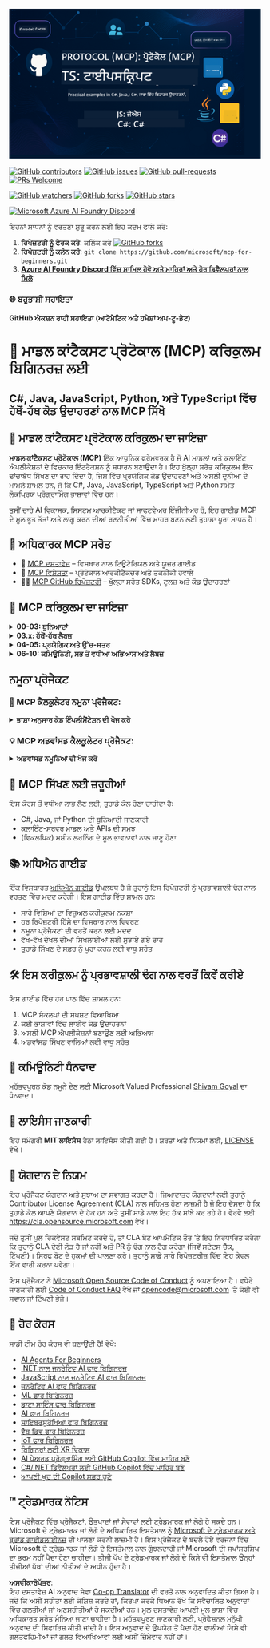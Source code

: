 <!--
CO_OP_TRANSLATOR_METADATA:
{
  "original_hash": "bc76969a3bb20c032d1d5e95a304a2e3",
  "translation_date": "2025-06-24T16:30:14+00:00",
  "source_file": "README.md",
  "language_code": "pa"
}
-->
![MCP-for-beginners](../../translated_images/mcp-beginners.2ce2b317996369ff66c5b72e25eff9d4288ab2741fc70c0b4e523d1ae1e249fd.pa.png) 

[![GitHub contributors](https://img.shields.io/github/contributors/microsoft/mcp-for-beginners.svg)](https://GitHub.com/microsoft/mcp-for-beginners/graphs/contributors)
[![GitHub issues](https://img.shields.io/github/issues/microsoft/mcp-for-beginners.svg)](https://GitHub.com/microsoft/mcp-for-beginners/issues)
[![GitHub pull-requests](https://img.shields.io/github/issues-pr/microsoft/mcp-for-beginners.svg)](https://GitHub.com/microsoft/mcp-for-beginners/pulls)
[![PRs Welcome](https://img.shields.io/badge/PRs-welcome-brightgreen.svg?style=flat-square)](http://makeapullrequest.com)

[![GitHub watchers](https://img.shields.io/github/watchers/microsoft/mcp-for-beginners.svg?style=social&label=Watch)](https://GitHub.com/microsoft/mcp-for-beginners/watchers)
[![GitHub forks](https://img.shields.io/github/forks/microsoft/mcp-for-beginners.svg?style=social&label=Fork)](https://GitHub.com/microsoft/mcp-for-beginners/fork)
[![GitHub stars](https://img.shields.io/github/stars/microsoft/mcp-for-beginners?style=social&label=Star)](https://GitHub.com/microsoft/mcp-for-beginners/stargazers)


[![Microsoft Azure AI Foundry Discord](https://dcbadge.vercel.app/api/server/ByRwuEEgH4)](https://discord.com/invite/ByRwuEEgH4)


ਇਹਨਾਂ ਸਾਧਨਾਂ ਨੂੰ ਵਰਤਣਾ ਸ਼ੁਰੂ ਕਰਨ ਲਈ ਇਹ ਕਦਮ ਫਾਲੋ ਕਰੋ:
1. **ਰਿਪੋਜ਼ਟਰੀ ਨੂੰ ਫੋਰਕ ਕਰੋ**: ਕਲਿੱਕ ਕਰੋ [![GitHub forks](https://img.shields.io/github/forks/microsoft/mcp-for-beginners.svg?style=social&label=Fork)](https://GitHub.com/microsoft/mcp-for-beginners/fork)
2. **ਰਿਪੋਜ਼ਟਰੀ ਨੂੰ ਕਲੋਨ ਕਰੋ**:   `git clone https://github.com/microsoft/mcp-for-beginners.git`
3. [**Azure AI Foundry Discord ਵਿੱਚ ਸ਼ਾਮਿਲ ਹੋਵੋ ਅਤੇ ਮਾਹਿਰਾਂ ਅਤੇ ਹੋਰ ਡਿਵੈਲਪਰਾਂ ਨਾਲ ਮਿਲੋ**](https://discord.com/invite/ByRwuEEgH4)


### 🌐 ਬਹੁਭਾਸ਼ੀ ਸਹਾਇਤਾ

#### GitHub ਐਕਸ਼ਨ ਰਾਹੀਂ ਸਹਾਇਤਾ (ਆਟੋਮੈਟਿਕ ਅਤੇ ਹਮੇਸ਼ਾਂ ਅਪ-ਟੂ-ਡੇਟ)

# 🚀 ਮਾਡਲ ਕਾਂਟੈਕਸਟ ਪ੍ਰੋਟੋਕਾਲ (MCP) ਕਰਿਕੁਲਮ ਬਿਗਿਨਰਜ਼ ਲਈ

## **C#, Java, JavaScript, Python, ਅਤੇ TypeScript ਵਿੱਚ ਹੱਥੋਂ-ਹੱਥ ਕੋਡ ਉਦਾਹਰਣਾਂ ਨਾਲ MCP ਸਿੱਖੋ**

## 🧠 ਮਾਡਲ ਕਾਂਟੈਕਸਟ ਪ੍ਰੋਟੋਕਾਲ ਕਰਿਕੁਲਮ ਦਾ ਜਾਇਜ਼ਾ

**ਮਾਡਲ ਕਾਂਟੈਕਸਟ ਪ੍ਰੋਟੋਕਾਲ (MCP)** ਇੱਕ ਆਧੁਨਿਕ ਫਰੇਮਵਰਕ ਹੈ ਜੋ AI ਮਾਡਲਾਂ ਅਤੇ ਕਲਾਇੰਟ ਐਪਲੀਕੇਸ਼ਨਾਂ ਦੇ ਵਿਚਕਾਰ ਇੰਟਰੈਕਸ਼ਨ ਨੂੰ ਸਧਾਰਨ ਬਣਾਉਂਦਾ ਹੈ। ਇਹ ਖੁੱਲ੍ਹਾ ਸਰੋਤ ਕਰਿਕੁਲਮ ਇੱਕ ਢਾਂਚਾਬੱਧ ਸਿੱਖਣ ਦਾ ਰਾਹ ਦਿੰਦਾ ਹੈ, ਜਿਸ ਵਿੱਚ ਪ੍ਰਯੋਗਿਕ ਕੋਡ ਉਦਾਹਰਣਾਂ ਅਤੇ ਅਸਲੀ ਦੁਨੀਆ ਦੇ ਮਾਮਲੇ ਸ਼ਾਮਲ ਹਨ, ਜੋ ਕਿ C#, Java, JavaScript, TypeScript ਅਤੇ Python ਸਮੇਤ ਲੋਕਪ੍ਰਿਯ ਪ੍ਰੋਗ੍ਰਾਮਿੰਗ ਭਾਸ਼ਾਵਾਂ ਵਿੱਚ ਹਨ।

ਤੁਸੀਂ ਚਾਹੇ AI ਵਿਕਾਸਕ, ਸਿਸਟਮ ਆਰਕੀਟੈਕਟ ਜਾਂ ਸਾਫਟਵੇਅਰ ਇੰਜੀਨੀਅਰ ਹੋ, ਇਹ ਗਾਈਡ MCP ਦੇ ਮੂਲ ਭੂਤ ਤੱਤਾਂ ਅਤੇ ਲਾਗੂ ਕਰਨ ਦੀਆਂ ਰਣਨੀਤੀਆਂ ਵਿੱਚ ਮਾਹਰ ਬਣਨ ਲਈ ਤੁਹਾਡਾ ਪੂਰਾ ਸਾਧਨ ਹੈ।

## 🔗 ਅਧਿਕਾਰਕ MCP ਸਰੋਤ

- 📘 [MCP ਦਸਤਾਵੇਜ਼](https://modelcontextprotocol.io/) – ਵਿਸਥਾਰ ਨਾਲ ਟਿਊਟੋਰਿਯਲ ਅਤੇ ਯੂਜ਼ਰ ਗਾਈਡ  
- 📜 [MCP ਵਿਸ਼ੇਸ਼ਤਾ](https://spec.modelcontextprotocol.io/) – ਪ੍ਰੋਟੋਕਾਲ ਆਰਕੀਟੈਕਚਰ ਅਤੇ ਤਕਨੀਕੀ ਹਵਾਲੇ  
- 🧑‍💻 [MCP GitHub ਰਿਪੋਜ਼ਟਰੀ](https://github.com/modelcontextprotocol) – ਖੁੱਲ੍ਹਾ ਸਰੋਤ SDKs, ਟੂਲਜ਼ ਅਤੇ ਕੋਡ ਉਦਾਹਰਣਾਂ  

## 🧭 MCP ਕਰਿਕੁਲਮ ਦਾ ਜਾਇਜ਼ਾ

<details>
  <summary><strong>00-03: ਬੁਨਿਆਦਾਂ</strong></summary>

- **00. MCP ਦਾ ਪਰਿਚਯ**  
  ਮਾਡਲ ਕਾਂਟੈਕਸਟ ਪ੍ਰੋਟੋਕਾਲ ਦਾ ਜਾਇਜ਼ਾ ਅਤੇ AI ਪਾਈਪਲਾਈਨਾਂ ਵਿੱਚ ਇਸਦੀ ਮਹੱਤਤਾ। [ਹੋਰ ਪੜ੍ਹੋ](./00-Introduction/README.md)
- **01. ਮੁੱਖ ਧਾਰਾਵਾਂ ਦੀ ਵਿਆਖਿਆ**  
  MCP ਦੇ ਮੁੱਖ ਧਾਰਾਵਾਂ ਦੀ ਗਹਿਰਾਈ ਨਾਲ ਸਮਝ। [ਹੋਰ ਪੜ੍ਹੋ](./01-CoreConcepts/README.md)
- **02. MCP ਵਿੱਚ ਸੁਰੱਖਿਆ**  
  ਸੁਰੱਖਿਆ ਖਤਰੇ ਅਤੇ ਸਭ ਤੋਂ ਵਧੀਆ ਅਭਿਆਸ। [ਹੋਰ ਪੜ੍ਹੋ](./02-Security/README.md)
- **03. MCP ਨਾਲ ਸ਼ੁਰੂਆਤ**  
  ਵਾਤਾਵਰਣ ਸੈਟਅੱਪ, ਬੇਸਿਕ ਸਰਵਰ/ਕਲਾਇੰਟ, ਇੰਟੀਗ੍ਰੇਸ਼ਨ। [ਹੋਰ ਪੜ੍ਹੋ](./03-GettingStarted/README.md)
</details>

<details>
  <summary><strong>03.x: ਹੱਥੋਂ-ਹੱਥ ਲੈਬਜ਼</strong></summary>

- **3.1. ਪਹਿਲਾ ਸਰਵਰ** – [ਗਾਈਡ](./03-GettingStarted/01-first-server/README.md)
- **3.2. ਪਹਿਲਾ ਕਲਾਇੰਟ** – [ਗਾਈਡ](./03-GettingStarted/02-client/README.md)
- **3.3. LLM ਵਾਲਾ ਕਲਾਇੰਟ** – [ਗਾਈਡ](./03-GettingStarted/03-llm-client/README.md)
- **3.4. Visual Studio Code ਨਾਲ ਸਰਵਰ ਦੀ ਵਰਤੋਂ** – [ਗਾਈਡ](./03-GettingStarted/04-vscode/README.md)
- **3.5. SSE ਦੀ ਵਰਤੋਂ ਕਰਕੇ ਸਰਵਰ ਬਣਾਉਣਾ** – [ਗਾਈਡ](./03-GettingStarted/05-sse-server/README.md)
- **3.6. HTTP ਸਟ੍ਰੀਮਿੰਗ** – [ਗਾਈਡ](./03-GettingStarted/06-http-streaming/README.md)
- **3.7. AI ਟੂਲਕਿਟ ਦੀ ਵਰਤੋਂ** – [ਗਾਈਡ](./03-GettingStarted/07-aitk/README.md)
- **3.8. ਆਪਣੇ ਸਰਵਰ ਦੀ ਟੈਸਟਿੰਗ** – [ਗਾਈਡ](./03-GettingStarted/08-testing/README.md)
- **3.9. ਆਪਣੇ ਸਰਵਰ ਨੂੰ ਡਿਪਲੋਇ ਕਰੋ** – [ਗਾਈਡ](./03-GettingStarted/09-deployment/README.md)
</details>

<details>
  <summary><strong>04-05: ਪ੍ਰਯੋਗਿਕ ਅਤੇ ਉੱਚ-ਸਤਰ</strong></summary>

- **04. ਪ੍ਰਯੋਗਿਕ ਲਾਗੂ ਕਰਨਾ**  
  SDKs, ਡੀਬੱਗਿੰਗ, ਟੈਸਟਿੰਗ, ਮੁੜ ਵਰਤਣ ਯੋਗ ਪ੍ਰਾਂਪਟ ਟੈਂਪਲੇਟ। [ਹੋਰ ਪੜ੍ਹੋ](./04-PracticalImplementation/README.md)
- **05. MCP ਵਿੱਚ ਉੱਚ-ਸਤਰ ਦੇ ਵਿਸ਼ੇ**  
  ਮਲਟੀ-ਮੋਡਲ AI, ਸਕੇਲਿੰਗ, ਐਂਟਰਪ੍ਰਾਈਜ਼ ਵਰਤੋਂ। [ਹੋਰ ਪੜ੍ਹੋ](./05-AdvancedTopics/README.md)
- **5.1. MCP ਦਾ Azure ਨਾਲ ਇੰਟੀਗ੍ਰੇਸ਼ਨ** – [ਗਾਈਡ](./05-AdvancedTopics/mcp-integration/README.md)
- **5.2. ਮਲਟੀ ਮੋਡੈਲਿਟੀ** – [ਗਾਈਡ](./05-AdvancedTopics/mcp-multi-modality/README.md)
- **5.3. MCP OAuth2 ਡੈਮੋ** – [ਗਾਈਡ](./05-AdvancedTopics/mcp-oauth2-demo/README.md)
- **5.4. ਰੂਟ ਕਾਂਟੈਕਸਟਸ** – [ਗਾਈਡ](./05-AdvancedTopics/mcp-root-contexts/README.md)
- **5.5. ਰਾਉਟਿੰਗ** – [ਗਾਈਡ](./05-AdvancedTopics/mcp-routing/README.md)
- **5.6. ਸੈਂਪਲਿੰਗ** – [ਗਾਈਡ](./05-AdvancedTopics/mcp-sampling/README.md)
- **5.7. ਸਕੇਲਿੰਗ** – [ਗਾਈਡ](./05-AdvancedTopics/mcp-scaling/README.md)
- **5.8. ਸੁਰੱਖਿਆ** – [ਗਾਈਡ](./05-AdvancedTopics/mcp-security/README.md)
- **5.9. ਵੈੱਬ ਸਰਚ MCP** – [ਗਾਈਡ](./05-AdvancedTopics/web-search-mcp/README.md)
- **5.10. ਰੀਅਲਟਾਈਮ ਸਟ੍ਰੀਮਿੰਗ** – [ਗਾਈਡ](./05-AdvancedTopics/mcp-realtimestreaming/README.md)
- **5.11. ਰੀਅਲਟਾਈਮ ਵੈੱਬ ਸਰਚ** – [ਗਾਈਡ](./05-AdvancedTopics/mcp-realtimesearch/README.md)
</details>

<details>
  <summary><strong>06-10: ਕਮਿਊਨਿਟੀ, ਸਭ ਤੋਂ ਵਧੀਆ ਅਭਿਆਸ ਅਤੇ ਲੈਬਜ਼</strong></summary>

- **06. ਕਮਿਊਨਿਟੀ ਯੋਗਦਾਨ** – [ਗਾਈਡ](./06-CommunityContributions/README.md)
- **07. ਸ਼ੁਰੂਆਤੀ ਅਪਣਾਉਣ ਤੋਂ ਪ੍ਰਾਪਤ ਸਿੱਖਿਆ** – [ਗਾਈਡ](./07-LessonsFromEarlyAdoption/README.md)
- **08. MCP ਲਈ ਸਭ ਤੋਂ ਵਧੀਆ ਅਭਿਆਸ** – [ਗਾਈਡ](./08-BestPractices/README.md)
- **09. MCP ਕੇਸ ਅਧਿਐਨ** – [ਗਾਈਡ](./09-CaseStudy/README.md)
- **10. AI ਵਰਕਫਲੋਜ਼ ਨੂੰ ਸੁਗਮ ਬਣਾਉਣਾ: AI ਟੂਲਕਿਟ ਨਾਲ MCP ਸਰਵਰ ਬਣਾਉਣਾ** – [ਹੈਂਡਸ ਔਨ ਲੈਬ](./10-StreamliningAIWorkflowsBuildingAnMCPServerWithAIToolkit/README.md)
</details>

## ਨਮੂਨਾ ਪ੍ਰੋਜੈਕਟ

### 🧮 MCP ਕੈਲਕੂਲੇਟਰ ਨਮੂਨਾ ਪ੍ਰੋਜੈਕਟ:
<details>
  <summary><strong>ਭਾਸ਼ਾ ਅਨੁਸਾਰ ਕੋਡ ਇੰਪਲੀਮੈਂਟੇਸ਼ਨ ਦੀ ਖੋਜ ਕਰੋ</strong></summary>

  - [C# MCP ਸਰਵਰ ਉਦਾਹਰਨ](./03-GettingStarted/samples/csharp/README.md)
  - [Java MCP ਕੈਲਕੂਲੇਟਰ](./03-GettingStarted/samples/java/calculator/README.md)
  - [JavaScript MCP ਡੈਮੋ](./03-GettingStarted/samples/javascript/README.md)
  - [Python MCP ਸਰਵਰ](../../03-GettingStarted/samples/python/mcp_calculator_server.py)
  - [TypeScript MCP ਉਦਾਹਰਨ](./03-GettingStarted/samples/typescript/README.md)

</details>

### 💡 MCP ਅਡਵਾਂਸਡ ਕੈਲਕੂਲੇਟਰ ਪ੍ਰੋਜੈਕਟ:
<details>
  <summary><strong>ਅਡਵਾਂਸਡ ਨਮੂਨਿਆਂ ਦੀ ਖੋਜ ਕਰੋ</strong></summary>

  - [ਅਡਵਾਂਸਡ C# ਨਮੂਨਾ](./04-PracticalImplementation/samples/csharp/README.md)
  - [Java ਕੰਟੇਨਰ ਐਪ ਉਦਾਹਰਨ](./04-PracticalImplementation/samples/java/containerapp/README.md)
  - [JavaScript ਅਡਵਾਂਸਡ ਨਮੂਨਾ](./04-PracticalImplementation/samples/javascript/README.md)
  - [Python ਜਟਿਲ ਇੰਪਲੀਮੈਂਟੇਸ਼ਨ](../../04-PracticalImplementation/samples/python/mcp_sample.py)
  - [TypeScript ਕੰਟੇਨਰ ਨਮੂਨਾ](./04-PracticalImplementation/samples/typescript/README.md)

</details>


## 🎯 MCP ਸਿੱਖਣ ਲਈ ਜ਼ਰੂਰੀਆਂ

ਇਸ ਕੋਰਸ ਤੋਂ ਵਧੀਆ ਲਾਭ ਲੈਣ ਲਈ, ਤੁਹਾਡੇ ਕੋਲ ਹੋਣਾ ਚਾਹੀਦਾ ਹੈ:

- C#, Java, ਜਾਂ Python ਦੀ ਬੁਨਿਆਦੀ ਜਾਣਕਾਰੀ  
- ਕਲਾਇੰਟ-ਸਰਵਰ ਮਾਡਲ ਅਤੇ APIs ਦੀ ਸਮਝ  
- (ਵਿਕਲਪਿਕ) ਮਸ਼ੀਨ ਲਰਨਿੰਗ ਦੇ ਮੂਲ ਭਾਵਨਾਵਾਂ ਨਾਲ ਜਾਣੂ ਹੋਣਾ

## 📚 ਅਧਿਐਨ ਗਾਈਡ

ਇੱਕ ਵਿਸਥਾਰਤ [ਅਧਿਐਨ ਗਾਈਡ](./study_guide.md) ਉਪਲਬਧ ਹੈ ਜੋ ਤੁਹਾਨੂੰ ਇਸ ਰਿਪੋਜ਼ਟਰੀ ਨੂੰ ਪ੍ਰਭਾਵਸ਼ਾਲੀ ਢੰਗ ਨਾਲ ਵਰਤਣ ਵਿੱਚ ਮਦਦ ਕਰੇਗੀ। ਇਸ ਗਾਈਡ ਵਿੱਚ ਸ਼ਾਮਲ ਹਨ:

- ਸਾਰੇ ਵਿਸ਼ਿਆਂ ਦਾ ਵਿਜ਼ੂਅਲ ਕਰੀਕੁਲਮ ਨਕਸ਼ਾ  
- ਹਰ ਰਿਪੋਜ਼ਟਰੀ ਹਿੱਸੇ ਦਾ ਵਿਸਥਾਰ ਨਾਲ ਵਿਵਰਣ  
- ਨਮੂਨਾ ਪ੍ਰੋਜੈਕਟਾਂ ਦੀ ਵਰਤੋਂ ਕਰਨ ਲਈ ਮਦਦ  
- ਵੱਖ-ਵੱਖ ਦੱਖਲ ਦੀਆਂ ਸਿਖਲਾਈਆਂ ਲਈ ਸੁਝਾਏ ਗਏ ਰਾਹ  
- ਤੁਹਾਡੇ ਸਿੱਖਣ ਦੇ ਸਫ਼ਰ ਨੂੰ ਪੂਰਾ ਕਰਨ ਲਈ ਵਾਧੂ ਸਰੋਤ

## 🛠️ ਇਸ ਕਰੀਕੁਲਮ ਨੂੰ ਪ੍ਰਭਾਵਸ਼ਾਲੀ ਢੰਗ ਨਾਲ ਵਰਤੋਂ ਕਿਵੇਂ ਕਰੀਏ

ਇਸ ਗਾਈਡ ਵਿੱਚ ਹਰ ਪਾਠ ਵਿੱਚ ਸ਼ਾਮਲ ਹਨ:

1. MCP ਸੰਕਲਪਾਂ ਦੀ ਸਪਸ਼ਟ ਵਿਆਖਿਆ  
2. ਕਈ ਭਾਸ਼ਾਵਾਂ ਵਿੱਚ ਲਾਈਵ ਕੋਡ ਉਦਾਹਰਨਾਂ  
3. ਅਸਲੀ MCP ਐਪਲੀਕੇਸ਼ਨਾਂ ਬਣਾਉਣ ਲਈ ਅਭਿਆਸ  
4. ਅਡਵਾਂਸਡ ਸਿੱਖਣ ਵਾਲਿਆਂ ਲਈ ਵਾਧੂ ਸਰੋਤ

## 🌟 ਕਮਿਊਨਿਟੀ ਧੰਨਵਾਦ

ਮਹੱਤਵਪੂਰਨ ਕੋਡ ਨਮੂਨੇ ਦੇਣ ਲਈ Microsoft Valued Professional [Shivam Goyal](https://www.linkedin.com/in/shivam2003/) ਦਾ ਧੰਨਵਾਦ।

## 📜 ਲਾਇਸੰਸ ਜਾਣਕਾਰੀ

ਇਹ ਸਮੱਗਰੀ **MIT ਲਾਇਸੰਸ** ਹੇਠਾਂ ਲਾਇਸੰਸ ਕੀਤੀ ਗਈ ਹੈ। ਸ਼ਰਤਾਂ ਅਤੇ ਨਿਯਮਾਂ ਲਈ, [LICENSE](../../LICENSE) ਵੇਖੋ।

## 🤝 ਯੋਗਦਾਨ ਦੇ ਨਿਯਮ

ਇਹ ਪ੍ਰੋਜੈਕਟ ਯੋਗਦਾਨ ਅਤੇ ਸੁਝਾਅ ਦਾ ਸਵਾਗਤ ਕਰਦਾ ਹੈ। ਜਿਆਦਾਤਰ ਯੋਗਦਾਨਾਂ ਲਈ ਤੁਹਾਨੂੰ Contributor License Agreement (CLA) ਨਾਲ ਸਹਿਮਤ ਹੋਣਾ ਲਾਜ਼ਮੀ ਹੈ ਜੋ ਇਹ ਦੱਸਦਾ ਹੈ ਕਿ ਤੁਹਾਡੇ ਕੋਲ ਆਪਣੇ ਯੋਗਦਾਨ ਦੇ ਹੱਕ ਹਨ ਅਤੇ ਤੁਸੀਂ ਸਾਡੇ ਨਾਲ ਇਹ ਹੱਕ ਸਾਂਝੇ ਕਰ ਰਹੇ ਹੋ। ਵੇਰਵੇ ਲਈ <https://cla.opensource.microsoft.com> ਵੇਖੋ।

ਜਦੋਂ ਤੁਸੀਂ ਪੁਲ ਰਿਕਵੇਸਟ ਸਬਮਿਟ ਕਰਦੇ ਹੋ, ਤਾਂ CLA ਬੋਟ ਆਪਮੈਟਿਕ ਤੌਰ ‘ਤੇ ਇਹ ਨਿਰਧਾਰਿਤ ਕਰੇਗਾ ਕਿ ਤੁਹਾਨੂੰ CLA ਦੇਣੀ ਲੋੜ ਹੈ ਜਾਂ ਨਹੀਂ ਅਤੇ PR ਨੂੰ ਢੰਗ ਨਾਲ ਟੈਗ ਕਰੇਗਾ (ਜਿਵੇਂ ਸਟੇਟਸ ਚੈੱਕ, ਟਿੱਪਣੀ)। ਸਿਰਫ ਬੋਟ ਦੇ ਹੁਕਮਾਂ ਦੀ ਪਾਲਣਾ ਕਰੋ। ਤੁਹਾਨੂੰ ਸਾਡੇ ਸਾਰੇ ਰਿਪੋਜ਼ਟਰੀਜ਼ ਵਿੱਚ ਇਹ ਕੇਵਲ ਇੱਕ ਵਾਰੀ ਕਰਨਾ ਪਵੇਗਾ।

ਇਸ ਪ੍ਰੋਜੈਕਟ ਨੇ [Microsoft Open Source Code of Conduct](https://opensource.microsoft.com/codeofconduct/) ਨੂੰ ਅਪਣਾਇਆ ਹੈ। ਵਧੇਰੇ ਜਾਣਕਾਰੀ ਲਈ [Code of Conduct FAQ](https://opensource.microsoft.com/codeofconduct/faq/) ਵੇਖੋ ਜਾਂ [opencode@microsoft.com](mailto:opencode@microsoft.com) ‘ਤੇ ਕੋਈ ਵੀ ਸਵਾਲ ਜਾਂ ਟਿੱਪਣੀ ਭੇਜੋ।

## 🎒 ਹੋਰ ਕੋਰਸ
ਸਾਡੀ ਟੀਮ ਹੋਰ ਕੋਰਸ ਵੀ ਬਣਾਉਂਦੀ ਹੈ! ਵੇਖੋ:

- [AI Agents For Beginners](https://github.com/microsoft/ai-agents-for-beginners?WT.mc_id=academic-105485-koreyst)
- [.NET ਨਾਲ ਜਨਰੇਟਿਵ AI ਫਾਰ ਬਿਗਿਨਰਜ਼](https://github.com/microsoft/Generative-AI-for-beginners-dotnet?WT.mc_id=academic-105485-koreyst)
- [JavaScript ਨਾਲ ਜਨਰੇਟਿਵ AI ਫਾਰ ਬਿਗਿਨਰਜ਼](https://github.com/microsoft/generative-ai-with-javascript?WT.mc_id=academic-105485-koreyst)
- [ਜਨਰੇਟਿਵ AI ਫਾਰ ਬਿਗਿਨਰਜ਼](https://github.com/microsoft/generative-ai-for-beginners?WT.mc_id=academic-105485-koreyst)
- [ML ਫਾਰ ਬਿਗਿਨਰਜ਼](https://aka.ms/ml-beginners?WT.mc_id=academic-105485-koreyst)
- [ਡਾਟਾ ਸਾਇੰਸ ਫਾਰ ਬਿਗਿਨਰਜ਼](https://aka.ms/datascience-beginners?WT.mc_id=academic-105485-koreyst)
- [AI ਫਾਰ ਬਿਗਿਨਰਜ਼](https://aka.ms/ai-beginners?WT.mc_id=academic-105485-koreyst)
- [ਸਾਇਬਰਸੁਰੱਖਿਆ ਫਾਰ ਬਿਗਿਨਰਜ਼](https://github.com/microsoft/Security-101??WT.mc_id=academic-96948-sayoung)
- [ਵੈੱਬ ਡਿਵ ਫਾਰ ਬਿਗਿਨਰਜ਼](https://aka.ms/webdev-beginners?WT.mc_id=academic-105485-koreyst)
- [IoT ਫਾਰ ਬਿਗਿਨਰਜ਼](https://aka.ms/iot-beginners?WT.mc_id=academic-105485-koreyst)
- [ਬਿਗਿਨਰਾਂ ਲਈ XR ਵਿਕਾਸ](https://github.com/microsoft/xr-development-for-beginners?WT.mc_id=academic-105485-koreyst)
- [AI ਪੇਅਰਡ ਪ੍ਰੋਗ੍ਰਾਮਿੰਗ ਲਈ GitHub Copilot ਵਿੱਚ ਮਾਹਿਰ ਬਣੋ](https://aka.ms/GitHubCopilotAI?WT.mc_id=academic-105485-koreyst)
- [C#/.NET ਡਿਵੈਲਪਰਾਂ ਲਈ GitHub Copilot ਵਿੱਚ ਮਾਹਿਰ ਬਣੋ](https://github.com/microsoft/mastering-github-copilot-for-dotnet-csharp-developers?WT.mc_id=academic-105485-koreyst)
- [ਆਪਣੀ ਖੁਦ ਦੀ Copilot ਸਫ਼ਰ ਚੁਣੋ](https://github.com/microsoft/CopilotAdventures?WT.mc_id=academic-105485-koreyst)


## ™️ ਟ੍ਰੇਡਮਾਰਕ ਨੋਟਿਸ

ਇਸ ਪ੍ਰੋਜੈਕਟ ਵਿੱਚ ਪ੍ਰੋਜੈਕਟਾਂ, ਉਤਪਾਦਾਂ ਜਾਂ ਸੇਵਾਵਾਂ ਲਈ ਟ੍ਰੇਡਮਾਰਕ ਜਾਂ ਲੋਗੋ ਹੋ ਸਕਦੇ ਹਨ। Microsoft ਦੇ ਟ੍ਰੇਡਮਾਰਕ ਜਾਂ ਲੋਗੋ ਦੇ ਅਧਿਕਾਰਿਤ ਇਸਤੇਮਾਲ ਨੂੰ [Microsoft ਦੇ ਟ੍ਰੇਡਮਾਰਕ ਅਤੇ ਬ੍ਰਾਂਡ ਗਾਈਡਲਾਈਨਜ਼](https://www.microsoft.com/legal/intellectualproperty/trademarks/usage/general) ਦੀ ਪਾਲਣਾ ਕਰਨੀ ਲਾਜ਼ਮੀ ਹੈ। ਇਸ ਪ੍ਰੋਜੈਕਟ ਦੇ ਬਦਲੇ ਹੋਏ ਵਰਜਨਾਂ ਵਿੱਚ Microsoft ਦੇ ਟ੍ਰੇਡਮਾਰਕ ਜਾਂ ਲੋਗੋ ਦੇ ਇਸਤੇਮਾਲ ਨਾਲ ਗੁੰਝਲਦਾਰੀ ਜਾਂ Microsoft ਦੀ ਸਪਾਂਸਰਸ਼ਿਪ ਦਾ ਭਰਮ ਨਹੀਂ ਪੈਦਾ ਹੋਣਾ ਚਾਹੀਦਾ। ਤੀਜੀ ਪੱਖ ਦੇ ਟ੍ਰੇਡਮਾਰਕ ਜਾਂ ਲੋਗੋ ਦੇ ਕਿਸੇ ਵੀ ਇਸਤੇਮਾਲ ਉਨ੍ਹਾਂ ਤੀਜੀਆਂ ਪੱਖਾਂ ਦੀਆਂ ਨੀਤੀਆਂ ਦੇ ਅਧੀਨ ਹੁੰਦਾ ਹੈ।

**ਅਸਵੀਕਾਰੋਪੱਤਰ**:  
ਇਹ ਦਸਤਾਵੇਜ਼ AI ਅਨੁਵਾਦ ਸੇਵਾ [Co-op Translator](https://github.com/Azure/co-op-translator) ਦੀ ਵਰਤੋਂ ਨਾਲ ਅਨੁਵਾਦਿਤ ਕੀਤਾ ਗਿਆ ਹੈ। ਜਦੋਂ ਕਿ ਅਸੀਂ ਸਹੀਤਾ ਲਈ ਕੋਸ਼ਿਸ਼ ਕਰਦੇ ਹਾਂ, ਕਿਰਪਾ ਕਰਕੇ ਧਿਆਨ ਰੱਖੋ ਕਿ ਸਵੈਚਾਲਿਤ ਅਨੁਵਾਦਾਂ ਵਿੱਚ ਗਲਤੀਆਂ ਜਾਂ ਅਣਸਹੀਤੀਆਂ ਹੋ ਸਕਦੀਆਂ ਹਨ। ਮੂਲ ਦਸਤਾਵੇਜ਼ ਆਪਣੀ ਮੂਲ ਭਾਸ਼ਾ ਵਿੱਚ ਅਧਿਕਾਰਤ ਸਰੋਤ ਮੰਨਿਆ ਜਾਣਾ ਚਾਹੀਦਾ ਹੈ। ਮਹੱਤਵਪੂਰਣ ਜਾਣਕਾਰੀ ਲਈ, ਪ੍ਰੋਫੈਸ਼ਨਲ ਮਨੁੱਖੀ ਅਨੁਵਾਦ ਦੀ ਸਿਫਾਰਿਸ਼ ਕੀਤੀ ਜਾਂਦੀ ਹੈ। ਇਸ ਅਨੁਵਾਦ ਦੇ ਉਪਯੋਗ ਤੋਂ ਪੈਦਾ ਹੋਣ ਵਾਲੀਆਂ ਕਿਸੇ ਵੀ ਗਲਤਫਹਿਮੀਆਂ ਜਾਂ ਗਲਤ ਵਿਆਖਿਆਵਾਂ ਲਈ ਅਸੀਂ ਜ਼ਿੰਮੇਵਾਰ ਨਹੀਂ ਹਾਂ।